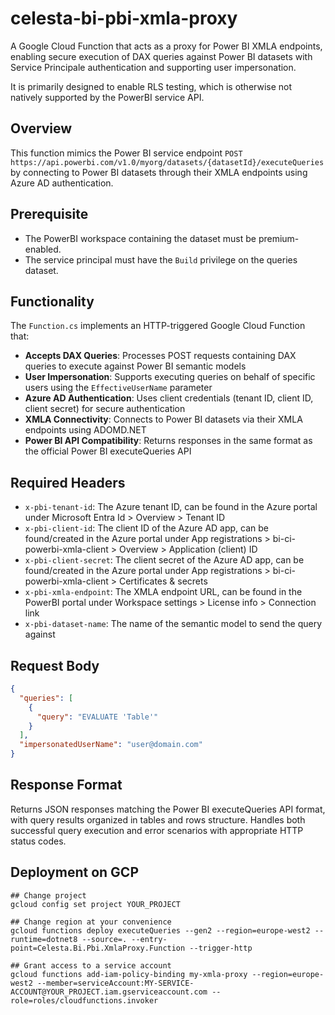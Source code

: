 # celesta-bi-pbi-xmla-proxy

A Google Cloud Function that acts as a proxy for Power BI XMLA endpoints, enabling secure execution of DAX queries against Power BI datasets with Service Principale authentication and supporting user impersonation.

It is primarily designed to enable RLS testing, which is otherwise not natively supported by the PowerBI service API.

## Overview

This function mimics the Power BI service endpoint `POST https://api.powerbi.com/v1.0/myorg/datasets/{datasetId}/executeQueries` by connecting to Power BI datasets through their XMLA endpoints using Azure AD authentication.

## Prerequisite
- The PowerBI workspace containing the dataset must be premium-enabled.
- The service principal must have the `Build` privilege on the queries dataset.

## Functionality

The `Function.cs` implements an HTTP-triggered Google Cloud Function that:

- **Accepts DAX Queries**: Processes POST requests containing DAX queries to execute against Power BI semantic models
- **User Impersonation**: Supports executing queries on behalf of specific users using the `EffectiveUserName` parameter
- **Azure AD Authentication**: Uses client credentials (tenant ID, client ID, client secret) for secure authentication
- **XMLA Connectivity**: Connects to Power BI datasets via their XMLA endpoints using ADOMD.NET
- **Power BI API Compatibility**: Returns responses in the same format as the official Power BI executeQueries API

## Required Headers

- `x-pbi-tenant-id`: The Azure tenant ID, can be found in the Azure portal under Microsoft Entra Id > Overview > Tenant ID
- `x-pbi-client-id`: The client ID of the Azure AD app, can be found/created in the Azure portal under App registrations > bi-ci-powerbi-xmla-client > Overview > Application (client) ID 
- `x-pbi-client-secret`: The client secret of the Azure AD app, can be found/created in the Azure portal under App registrations > bi-ci-powerbi-xmla-client > Certificates & secrets
- `x-pbi-xmla-endpoint`: The XMLA endpoint URL, can be found in the PowerBI portal under Workspace settings > License info > Connection link
- `x-pbi-dataset-name`: The name of the semantic model to send the query against

## Request Body

```json
{
  "queries": [
    {
      "query": "EVALUATE 'Table'"
    }
  ],
  "impersonatedUserName": "user@domain.com"
}
```

## Response Format

Returns JSON responses matching the Power BI executeQueries API format, with query results organized in tables and rows structure. Handles both successful query execution and error scenarios with appropriate HTTP status codes.

## Deployment on GCP
```shell
## Change project
gcloud config set project YOUR_PROJECT

## Change region at your convenience
gcloud functions deploy executeQueries --gen2 --region=europe-west2 --runtime=dotnet8 --source=. --entry-point=Celesta.Bi.Pbi.XmlaProxy.Function --trigger-http

## Grant access to a service account
gcloud functions add-iam-policy-binding my-xmla-proxy --region=europe-west2 --member=serviceAccount:MY-SERVICE-ACCOUNT@YOUR_PROJECT.iam.gserviceaccount.com --role=roles/cloudfunctions.invoker

```